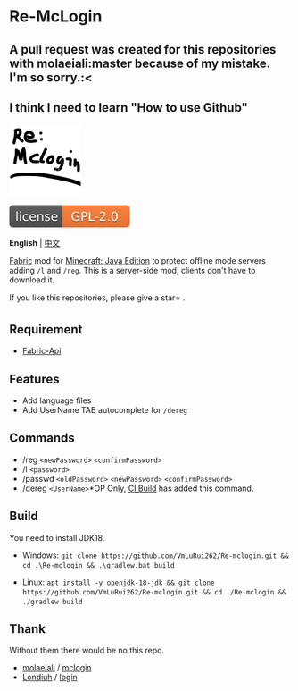 # Re-McLogin

## A pull request was created for this repositories with molaeiali:master because of my mistake. I'm so sorry.:<
## I think I need to learn "How to use Github"

![Re-McLogin_ICON](https://raw.githubusercontent.com/VmLuRui262/Re-mclogin/master/src/main/resources/assets/remclogin/icon.png)

[![LICENSE](https://raw.githubusercontent.com/VmLuRui262/Re-mclogin/master/svg/LICENSE.svg)](https://raw.githubusercontent.com/VmLuRui262/Re-mclogin/master/LICENSE)

**English** | [中文](https://github.com/VmLuRui262/Re-mclogin/blob/master/README_cn.md)

[Fabric](https://fabricmc.net/) mod for [Minecraft: Java Edition](https://www.minecraft.net/) to protect offline mode servers adding `/l` and `/reg`. This is a server-side mod, clients don't have to download it.

If you like this repositories, please give a star⭐️ .

##  Requirement

- [Fabric-Api](https://minecraft.curseforge.com/projects/fabric/)

## Features
- Add language files
- Add UserName TAB autocomplete for `/dereg`
## Commands
- /reg `<newPassword>` `<confirmPassword>`
- /l `<password>`
- /passwd `<oldPassword>` `<newPassword>` `<confirmPassword>`
- /dereg `<UserName>`*OP Only, [CI Build](https://github.com/VmLuRui262/Re-mclogin/releases/tag/CI-2.0.0) has added this command.
## Build
You need to install JDK18.

- Windows: `git clone https://github.com/VmLuRui262/Re-mclogin.git && cd .\Re-mclogin && .\gradlew.bat build`

- Linux: `apt install -y openjdk-18-jdk && git clone https://github.com/VmLuRui262/Re-mclogin.git && cd ./Re-mclogin && ./gradlew build`
## Thank
Without them there would be no  this repo.

- [molaeiali](https://github.com/molaeiali) / [mclogin](https://github.com/molaeiali/mclogin)
- [Londiuh](https://github.com/Londiuh) / [login](https://github.com/Londiuh/login)
